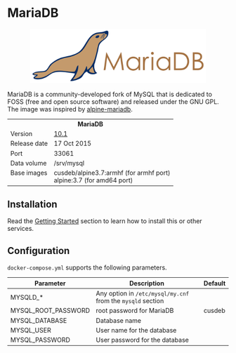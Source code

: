 # MariaDB

<p align="center">
    <img src="logo.png" width="400">
</p>

MariaDB is a community-developed fork of MySQL that is dedicated to FOSS (free and open source software) and released under the GNU GPL. The image was inspired by [alpine-mariadb](https://bitbucket.org/yobasystems/alpine-mariadb).

<table>
  <tr>
    <td align="center" colspan="2"><b>MariaDB</b></td>
  </tr>
  <tr>
    <td>Version</td>
    <td><a href="https://mariadb.org/mariadb-10-1-is-stable-ga/">10.1</a></td>
  </tr>
  <tr>
    <td>Release date</td>
    <td>17 Oct 2015</td>
  </tr>
  <tr>
    <td>Port</td>
    <td>33061</td>
  </tr> 
  <tr>
    <td>Data volume</td>
    <td>/srv/mysql</td>
  </tr> 
  <tr>
    <td valign="top">Base images</td>
    <td>
        cusdeb/alpine3.7:armhf (for armhf port)<br>
        alpine:3.7 (for amd64 port)
    </td>
  </tr>
</table>

## Installation

Read the [Getting Started](https://github.com/tolstoyevsky/mmb#getting-started) section to learn how to install this or other services.

## Configuration

`docker-compose.yml` supports the following parameters.

| Parameter | Description | Default |
| --- | --- | --- |
| MYSQLD_*            | Any option in `/etc/mysql/my.cnf` from the `mysqld` section |        |
| MYSQL_ROOT_PASSWORD | root password for MariaDB                                   | cusdeb |
| MYSQL_DATABASE      | Database name                                               |        |
| MYSQL_USER          | User name for the database                                  |        |
| MYSQL_PASSWORD      | User password for the database                              |        |

